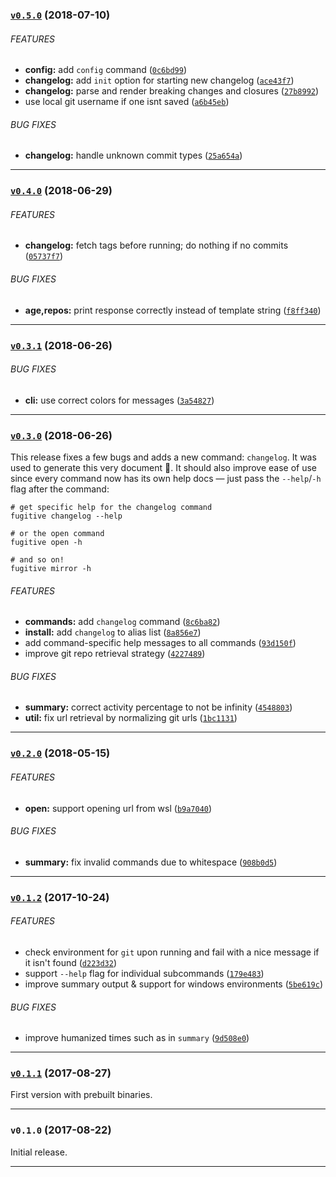 <a name="v0.5.0"></a>
### [`v0.5.0`](https://github.com/citycide/fugitive/compare/v0.4.0...v0.5.0) (2018-07-10)


###### FEATURES

* **config:** add `config` command ([`0c6bd99`](https://github.com/citycide/fugitive/commit/0c6bd99d32be98c2b1a11faa56e2b28da6bc71df))
* **changelog:** add `init` option for starting new changelog ([`ace43f7`](https://github.com/citycide/fugitive/commit/ace43f75b05cf75975fe70b0b5ec9c5c55e720e0))
* **changelog:** parse and render breaking changes and closures ([`27b8992`](https://github.com/citycide/fugitive/commit/27b8992f144415e43933ac6c4ef5b3e2c2b1cad9))
* use local git username if one isnt saved ([`a6b45eb`](https://github.com/citycide/fugitive/commit/a6b45eb32cdabe102a3fb6df4ad21ad8f8a1d1c1))

###### BUG FIXES

* **changelog:** handle unknown commit types ([`25a654a`](https://github.com/citycide/fugitive/commit/25a654ab62b2e3edc503f121f16487b3374c861c))

---

<a name="v0.4.0"></a>
### [`v0.4.0`](https://github.com/citycide/fugitive/compare/v0.3.1...v0.4.0) (2018-06-29)


###### FEATURES

* **changelog:** fetch tags before running; do nothing if no commits ([`05737f7`](https://github.com/citycide/fugitive/commit/05737f7948b530e461f862473fbe0c1d9befdbc9))

###### BUG FIXES

* **age,repos:** print response correctly instead of template string ([`f8ff340`](https://github.com/citycide/fugitive/commit/f8ff340de9ed75e64540d91b619aa6be43fd2a84))

---

<a name="v0.3.1"></a>
### [`v0.3.1`](https://github.com/citycide/fugitive/compare/v0.3.0...v0.3.1) (2018-06-26)


###### BUG FIXES

* **cli:** use correct colors for messages ([`3a54827`](https://github.com/citycide/fugitive/commit/3a548275ee7b35575e0e0c35ed4ff92d85d163c4))

---

<a name="v0.3.0"></a>
### [`v0.3.0`](https://github.com/citycide/fugitive/compare/v0.2.0...v0.3.0) (2018-06-26)

This release fixes a few bugs and adds a new command: `changelog`. It was used
to generate this very document :tada:. It should also improve ease of use since
every command now has its own help docs &mdash; just pass the `--help`/`-h` flag
after the command:

```shell
# get specific help for the changelog command
fugitive changelog --help

# or the open command
fugitive open -h

# and so on!
fugitive mirror -h
```

###### FEATURES

* **commands:** add `changelog` command ([`8c6ba82`](https://github.com/citycide/fugitive/commit/8c6ba826190a76cea589ba121e1e4b459db16c56))
* **install:** add `changelog` to alias list ([`8a856e7`](https://github.com/citycide/fugitive/commit/8a856e76a5749101796de86d76caee2eb78ba996))
* add command-specific help messages to all commands ([`93d150f`](https://github.com/citycide/fugitive/commit/93d150f38700fd26958d97dd6086803d832d117c))
* improve git repo retrieval strategy ([`4227489`](https://github.com/citycide/fugitive/commit/42274892922602c3fe1b5d737c418c412fe5f43f))

###### BUG FIXES

* **summary:** correct activity percentage to not be infinity ([`4548803`](https://github.com/citycide/fugitive/commit/4548803f9e39662c30356b49b34afeddab8a6941))
* **util:** fix url retrieval by normalizing git urls ([`1bc1131`](https://github.com/citycide/fugitive/commit/1bc1131a4b95a4ac6b898702d27353d1b8632bad))

---

<a name="v0.2.0"></a>
### [`v0.2.0`](https://github.com/citycide/fugitive/compare/v0.1.2...v0.2.0) (2018-05-15)


###### FEATURES

* **open:** support opening url from wsl ([`b9a7040`](https://github.com/citycide/fugitive/commit/b9a70407dd32d66bfbe37b7fcea030e06a23003f))

###### BUG FIXES

* **summary:** fix invalid commands due to whitespace ([`908b0d5`](https://github.com/citycide/fugitive/commit/908b0d576ccac2456d6c8378b0b1277cc9bba59b))

---

<a name="v0.1.2"></a>
### [`v0.1.2`](https://github.com/citycide/fugitive/compare/v0.1.1...v0.1.2) (2017-10-24)


###### FEATURES

- check environment for `git` upon running and fail with a nice message if it isn't found ([`d223d32`](https://github.com/citycide/fugitive/commit/d223d32f94e8a70d3d044ff7afb26762c9552964))
- support `--help` flag for individual subcommands ([`179e483`](https://github.com/citycide/fugitive/commit/179e483d2cfe5c14a432dc7c40e59fc451b36999))
- improve summary output & support for windows environments ([`5be619c`](https://github.com/citycide/fugitive/commit/5be619c54517a78a971999063faf3b6dab72b928))

###### BUG FIXES

- improve humanized times such as in `summary` ([`9d508e0`](https://github.com/citycide/fugitive/commit/9d508e0935d1970d8fd2c6e5a4e0e559ce9c0aea))

---

<a name="v0.1.1"></a>
### [`v0.1.1`](https://github.com/citycide/fugitive/compare/v0.1.0...v0.1.1) (2017-08-27)


First version with prebuilt binaries.

---

<a name="v0.1.0"></a>
### `v0.1.0` (2017-08-22)


Initial release.

---
